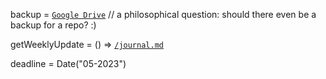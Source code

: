 backup = [`Google Drive`](https://drive.google.com/drive/folders/1dE_G78A7RAdwWqGxBbAMz2Fo6tZTdGok?usp=sharing)
// a philosophical question: should there even be a backup for a repo? :) 

getWeeklyUpdate = () => [`/journal.md`](https://github.com/ak7588/capstone/blob/main/journal.md)

deadline = Date("05-2023")
